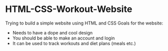 # HTML-CSS-Workout-Website
Trying to build a simple website using HTML and CSS
Goals for the website:
- Needs to have a dope and cool design
- You should be able to make an account and login
- It can be used to track workouts and diet plans (meals etc.)
